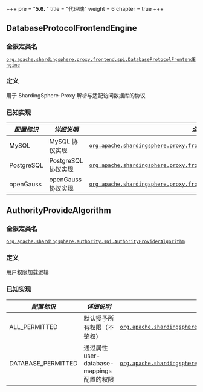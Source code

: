+++
pre = "<b>5.6. </b>"
title = "代理端"
weight = 6
chapter = true
+++

## DatabaseProtocolFrontendEngine

### 全限定类名

[`org.apache.shardingsphere.proxy.frontend.spi.DatabaseProtocolFrontendEngine`](https://github.com/apache/shardingsphere/blob/master/proxy/frontend/spi/src/main/java/org/apache/shardingsphere/proxy/frontend/spi/DatabaseProtocolFrontendEngine.java)

### 定义

用于 ShardingSphere-Proxy 解析与适配访问数据库的协议

### 已知实现

| *配置标识*   | *详细说明*          | *全限定类名*                                                                                                                                                                                                                                                                                                                            |
| ---------- | ------------------ | ---------------------------------------------------------------------------------------------------------------------------------------------------------------------------------------------------------------------------------------------------------------------------------------------------------------------------------- |
| MySQL      | MySQL 协议实现      | [`org.apache.shardingsphere.proxy.frontend.mysql.MySQLFrontendEngine`](https://github.com/apache/shardingsphere/blob/master/proxy/frontend/mysql/src/main/java/org/apache/shardingsphere/proxy/frontend/mysql/MySQLFrontendEngine.java)                          |
| PostgreSQL | PostgreSQL 协议实现 | [`org.apache.shardingsphere.proxy.frontend.postgresql.PostgreSQLFrontendEngine`](https://github.com/apache/shardingsphere/blob/master/proxy/frontend/postgresql/src/main/java/org/apache/shardingsphere/proxy/frontend/postgresql/PostgreSQLFrontendEngine.java) |
| openGauss  | openGauss 协议实现  | [`org.apache.shardingsphere.proxy.frontend.opengauss.OpenGaussFrontendEngine`](https://github.com/apache/shardingsphere/blob/master/proxy/frontend/opengauss/src/main/java/org/apache/shardingsphere/proxy/frontend/opengauss/OpenGaussFrontendEngine.java)      |

## AuthorityProvideAlgorithm

### 全限定类名

[`org.apache.shardingsphere.authority.spi.AuthorityProviderAlgorithm`](https://github.com/apache/shardingsphere/blob/master/kernel/authority/api/src/main/java/org/apache/shardingsphere/authority/spi/AuthorityProviderAlgorithm.java)

### 定义

用户权限加载逻辑

### 已知实现

| *配置标识*          | *详细说明*                                | *全限定类名*                                                                                                                                                                                                                                                                                                                                                         |
| ------------------ | --------------------------------------- | --------------------------------------------------------------------------------------------------------------------------------------------------------------------------------------------------------------------------------------------------------------------------------------------------------------------------------------------------------------- |
| ALL_PERMITTED      | 默认授予所有权限（不鉴权）                   | [`org.apache.shardingsphere.authority.provider.simple.AllPermittedPrivilegesProviderAlgorithm`](https://github.com/apache/shardingsphere/blob/master/kernel/authority/core/src/main/java/org/apache/shardingsphere/authority/provider/simple/AllPermittedPrivilegesProviderAlgorithm.java)               |
| DATABASE_PERMITTED | 通过属性 user-database-mappings 配置的权限 | [`org.apache.shardingsphere.authority.provider.database.DatabasePermittedPrivilegesProviderAlgorithm`](https://github.com/apache/shardingsphere/blob/master/kernel/authority/core/src/main/java/org/apache/shardingsphere/authority/provider/database/DatabasePermittedPrivilegesProviderAlgorithm.java) |
